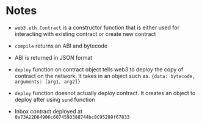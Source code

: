 # Notes 

* `web3.eth.Contract`  is a constructor function that is either used for interacting with existing contract or create new contract
* `compile` returns an ABI and bytecode
* ABI is returned in JSON format
* `deploy` function on contract object tells web3 to deploy the copy of contract on the network. It takes in an object such as. 
	```{data: bytecode, arguments: [arg1, arg2]}```
* `deploy` function doesnot actually deploy contract. It creates an object to deploy after using `send` function

* Inbox contract deployed at `0x73A22D84906c6074593388744bc8C95289f67833`